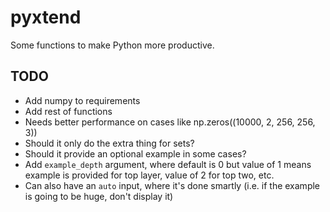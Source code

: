 # pyxtend

Some functions to make Python more productive.

## TODO
* Add numpy to requirements
* Add rest of functions
* Needs better performance on cases like np.zeros((10000, 2, 256, 256, 3))
 * Should it only do the extra thing for sets?
* Should it provide an optional example in some cases?
* Add `example_depth` argument, where default is 0 but value of 1 means example is provided for top layer, value of 2 for top two, etc.
 * Can also have an `auto` input, where it's done smartly (i.e. if the example is going to be huge, don't display it)

